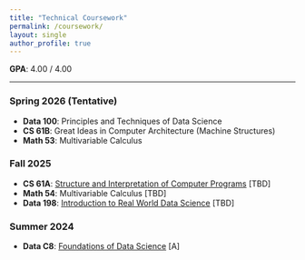 ```yaml
---
title: "Technical Coursework"
permalink: /coursework/
layout: single
author_profile: true
---
```


**GPA**: 4.00 / 4.00

---
### Spring 2026 (Tentative)
- **Data 100**: Principles and Techniques of Data Science
- **CS 61B**: Great Ideas in Computer Architecture (Machine Structures)
- **Math 53**: Multivariable Calculus

### Fall 2025 
- **CS 61A**: [Structure and Interpretation of Computer Programs](https://cs61a.org) [TBD]
- **Math 54**: Multivariable Calculus [TBD]
- **Data 198**: [Introduction to Real World Data Science](https://dssdecal.org/fa25/) [TBD]

### Summer 2024
- **Data C8**: [Foundations of Data Science](https://www.data8.org/su24/) [A]
